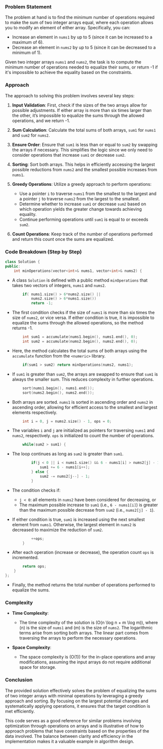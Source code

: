 ### Problem Statement

The problem at hand is to find the minimum number of operations required to make the sum of two integer arrays equal, where each operation allows you to modify an element of either array. Specifically, you can:
- Increase an element in `nums1` by up to 5 (since it can be increased to a maximum of 6).
- Decrease an element in `nums2` by up to 5 (since it can be decreased to a minimum of 1).

Given two integer arrays `nums1` and `nums2`, the task is to compute the minimum number of operations needed to equalize their sums, or return -1 if it's impossible to achieve the equality based on the constraints.

### Approach

The approach to solving this problem involves several key steps:

1. **Input Validation**: First, check if the sizes of the two arrays allow for possible adjustments. If either array is more than six times larger than the other, it’s impossible to equalize the sums through the allowed operations, and we return -1.

2. **Sum Calculation**: Calculate the total sums of both arrays, `sum1` for `nums1` and `sum2` for `nums2`.

3. **Ensure Order**: Ensure that `sum1` is less than or equal to `sum2` by swapping the arrays if necessary. This simplifies the logic since we only need to consider operations that increase `sum1` or decrease `sum2`.

4. **Sorting**: Sort both arrays. This helps in efficiently accessing the largest possible reductions from `nums2` and the smallest possible increases from `nums1`.

5. **Greedy Operations**: Utilize a greedy approach to perform operations:
   - Use a pointer `i` to traverse `nums1` from the smallest to the largest and a pointer `j` to traverse `nums2` from the largest to the smallest.
   - Determine whether to increase `sum1` or decrease `sum2` based on which operation yields the greater change towards achieving equality.
   - Continue performing operations until `sum1` is equal to or exceeds `sum2`.

6. **Count Operations**: Keep track of the number of operations performed and return this count once the sums are equalized.

### Code Breakdown (Step by Step)

```cpp
class Solution {
public:
    int minOperations(vector<int>& nums1, vector<int>& nums2) {
```
- A class `Solution` is defined with a public method `minOperations` that takes two vectors of integers, `nums1` and `nums2`.

```cpp
        if( nums1.size() > 6*nums2.size() || 
            nums2.size() > 6*nums1.size())
            return -1;
```
- The first condition checks if the size of `nums1` is more than six times the size of `nums2`, or vice versa. If either condition is true, it is impossible to equalize the sums through the allowed operations, so the method returns -1.

```cpp
        int sum1 = accumulate(nums1.begin(), nums1.end(), 0);
        int sum2 = accumulate(nums2.begin(), nums2.end(), 0);
```
- Here, the method calculates the total sums of both arrays using the `accumulate` function from the `<numeric>` library.

```cpp
        if(sum1 > sum2) return minOperations(nums2, nums1);
```
- If `sum1` is greater than `sum2`, the arrays are swapped to ensure that `sum1` is always the smaller sum. This reduces complexity in further operations.

```cpp
        sort(nums1.begin(), nums1.end());
        sort(nums2.begin(), nums2.end());
```
- Both arrays are sorted. `nums1` is sorted in ascending order and `nums2` in ascending order, allowing for efficient access to the smallest and largest elements respectively.

```cpp
        int i = 0, j = nums2.size() - 1, ops = 0;
```
- The variables `i` and `j` are initialized as pointers for traversing `nums1` and `nums2`, respectively. `ops` is initialized to count the number of operations.

```cpp
        while(sum2 > sum1) {
```
- The loop continues as long as `sum2` is greater than `sum1`.

```cpp
            if(j < 0 || i < nums1.size() && 6 - nums1[i] > nums2[j] - 1) {
                sum1 += 6 - nums1[i++];
            } else {
                sum2 -= nums2[j--] - 1;
            }
```
- The condition checks if:
  - `j < 0`: all elements in `nums2` have been considered for decreasing, or
  - The maximum possible increase to `sum1` (i.e., `6 - nums1[i]`) is greater than the maximum possible decrease from `sum2` (i.e., `nums2[j] - 1`).
  
- If either condition is true, `sum1` is increased using the next smallest element from `nums1`. Otherwise, the largest element in `nums2` is decreased to maximize the reduction of `sum2`.

```cpp
            ++ops;
        }
```
- After each operation (increase or decrease), the operation count `ops` is incremented.

```cpp
        return ops;
    }
};
```
- Finally, the method returns the total number of operations performed to equalize the sums.

### Complexity

- **Time Complexity**: 
  - The time complexity of the solution is \(O(n \log n + m \log m)\), where \(n\) is the size of `nums1` and \(m\) is the size of `nums2`. The logarithmic terms arise from sorting both arrays. The linear part comes from traversing the arrays to perform the necessary operations.

- **Space Complexity**: 
  - The space complexity is \(O(1)\) for the in-place operations and array modifications, assuming the input arrays do not require additional space for storage.

### Conclusion

The provided solution effectively solves the problem of equalizing the sums of two integer arrays with minimal operations by leveraging a greedy approach and sorting. By focusing on the largest potential changes and systematically applying operations, it ensures that the target condition is met efficiently. 

This code serves as a good reference for similar problems involving optimization through operations on arrays and is illustrative of how to approach problems that have constraints based on the properties of the data involved. The balance between clarity and efficiency in the implementation makes it a valuable example in algorithm design.